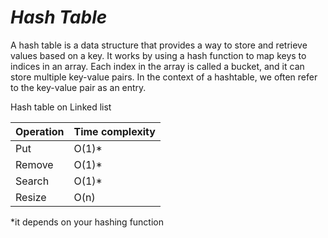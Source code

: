 # ***Hash Table***
A hash table is a data structure that provides a way to store and retrieve values based on a key.
It works by using a hash function to map keys to indices in an array.
Each index in the array is called a bucket, and it can store multiple key-value pairs. 
In the context of a hashtable, we often refer to the key-value pair as an entry.

Hash table on Linked list

| Operation | Time complexity | 
|-----------|-----------------|
| Put       | O(1)*           |               
| Remove    | O(1)*           |               
| Search    | O(1)*           |               
| Resize    | O(n)            |               

*it depends on your hashing function